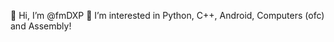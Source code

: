 👋 Hi, I’m @fmDXP
👀 I’m interested in Python, C++, Android, Computers (ofc) and Assembly!

<!---
fmDXP/fmDXP is a ✨ special ✨ repository because its `README.md` (this file) appears on your GitHub profile.
You can click the Preview link to take a look at your changes.
--->
